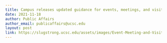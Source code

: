 ```yaml
---
title: Campus releases updated guidance for events, meetings, and visitors 
date: 2021-11-18
author: Public Affairs
author_email: publicaffairs@ucsc.edu
layout: post
link: https://slugstrong.ucsc.edu/assets/images/Event-Meeting-and-Visitor-COVID-19-Protocol.pdf
---
```


